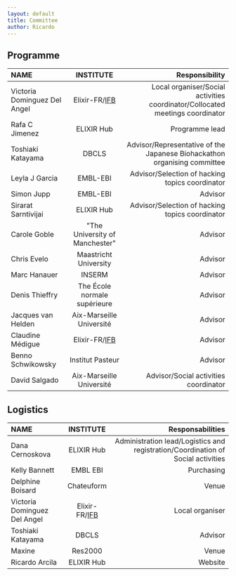 ```yaml
---
layout: default
title: Committee
author: Ricardo
---
```

## Programme

**NAME**|**INSTITUTE**|**Responsibility**
:-----|:-----:|-----:
Victoria Dominguez Del Angel|Elixir-FR/[IFB](https://www.france-bioinformatique.fr/ "IFB")|Local organiser/Social activities coordinator/Collocated meetings coordinator
Rafa C Jimenez|ELIXIR Hub|Programme lead
Toshiaki Katayama|DBCLS|Advisor/Representative of the Japanese Biohackathon organising committee
Leyla J Garcia|EMBL-EBI|Advisor/Selection of hacking topics coordinator
Simon Jupp|EMBL-EBI|Advisor
Sirarat Sarntivijai|ELIXIR Hub|Advisor/Selection of hacking topics coordinator
Carole Goble|"The University of Manchester"|Advisor
Chris Evelo|Maastricht University|Advisor
Marc Hanauer|INSERM|Advisor
Denis Thieffry|The École normale supérieure|Advisor
Jacques van Helden|Aix-Marseille Université|Advisor
Claudine Médigue|Elixir-FR/[IFB](https://www.france-bioinformatique.fr/ "IFB")|Advisor
Benno Schwikowsky|Institut Pasteur|Advisor
David Salgado|Aix-Marseille Université|Advisor/Social activities coordinator

## Logistics

**NAME**|**INSTITUTE**|**Responsabilities**
:-----|:-----:|-----:
Dana Cernoskova|ELIXIR Hub|Administration lead/Logistics and registration/Coordination of Social activities
Kelly Bannett|EMBL EBI|Purchasing
Delphine Boisard|Chateuform|Venue
Victoria Dominguez Del Angel|Elixir-FR/[IFB](https://www.france-bioinformatique.fr/ "IFB")|Local organiser
Toshiaki Katayama|DBCLS|Advisor
Maxine|Res2000|Venue
Ricardo Arcila|ELIXIR Hub|Website

